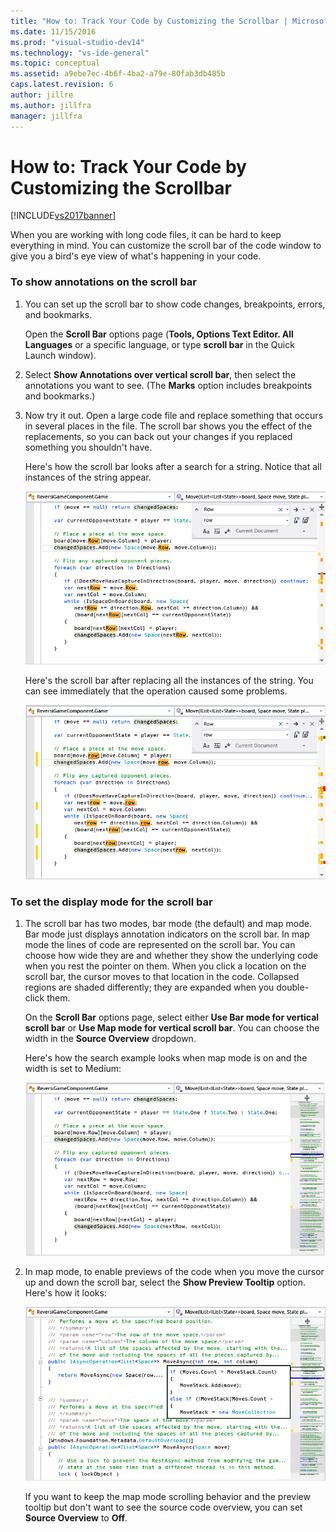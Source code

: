 ```yaml
---
title: "How to: Track Your Code by Customizing the Scrollbar | Microsoft Docs"
ms.date: 11/15/2016
ms.prod: "visual-studio-dev14"
ms.technology: "vs-ide-general"
ms.topic: conceptual
ms.assetid: a9ebe7ec-4b6f-4ba2-a79e-80fab3db485b
caps.latest.revision: 6
author: jillre
ms.author: jillfra
manager: jillfra
---
```

# How to: Track Your Code by Customizing the Scrollbar
[!INCLUDE[vs2017banner](../includes/vs2017banner.md)]

When you are working with long code files, it can be hard to keep everything in mind. You can customize the scroll bar of the code window to give you a bird's eye view of what's happening in your code.

### To show annotations on the scroll bar

1. You can set up the scroll bar to show code changes, breakpoints, errors, and bookmarks.

     Open the **Scroll Bar** options page (**Tools, Options Text Editor. All Languages** or a specific language, or type  **scroll bar** in the Quick Launch window).

2. Select **Show Annotations over vertical scroll bar**, then select the annotations you want to see. (The **Marks** option includes breakpoints and bookmarks.)

3. Now try it out. Open a large code file and replace something that occurs in several places in the file. The scroll bar shows you the effect of the replacements, so you can back out your changes if you replaced something you shouldn't have.

     Here's how the scroll bar looks after a search for a string. Notice that all instances of the string appear.

     ![The scroll bar after searching for a string.](../ide/media/enhancedscrollbarsearch.png "EnhancedScrollbarSearch")

     Here's the scroll bar after replacing all the instances of the string. You can see immediately that the operation caused some problems.

     ![The scrollbar after replacing a string with errors](../ide/media/enhancedscrollbarreplace.png "EnhancedScrollbarReplace")

### To set the display mode for the scroll bar

1. The scroll bar has two modes, bar mode (the default) and map mode. Bar mode just displays annotation indicators on the scroll bar. In map mode the lines of code are represented on the scroll bar. You can choose how wide they are and whether they show the underlying code when you rest the pointer on them. When you click a location on the scroll bar, the cursor moves to that location in the code. Collapsed regions are shaded differently; they are expanded when you double-click them.

     On the **Scroll Bar** options page, select either **Use Bar mode for vertical scroll bar** or **Use Map mode for vertical scroll bar**. You can choose the width in the **Source Overview** dropdown.

     Here's how the search example looks when map mode is on and the width is set to Medium:

     ![The scroll bar in map mode](../ide/media/enhancedscrollbar.png "EnhancedScrollbar")

2. In map mode, to enable previews of the code when you move the cursor up and down the scroll bar, select the **Show Preview Tooltip** option. Here's how it looks:

     ![The scrollbar with a tooltip](../ide/media/enhancedscrollbarsearchtooltip.png "EnhancedScrollbarSearchTooltip")

     If you want to keep the map mode scrolling behavior and the preview tooltip but don't want to see the source code overview, you can set **Source Overview** to **Off**.
